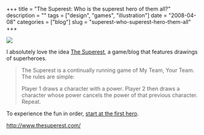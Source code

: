 +++
title = "The Superest: Who is the superest hero of them all?"
description = ""
tags = ["design", "games", "illustration"]
date = "2008-04-08"
categories = ["blog"]
slug = "superest-who-superest-hero-them-all"
+++



  <div class="notebook-screenshot"><a href="http://www.thesuperest.com/"><img src="/media/bluga/wt47fb799286415_0.jpg"/></a></div><p>I absolutely love the idea <a href="http://www.thesuperest.com/">The Superest</a>, a game/blog that features drawings of superheroes. </p>
<blockquote><p>The Superest is a continually running game of My Team, Your Team. The rules are simple:</p>
<p>Player 1 draws a character with a power. Player 2 then draws a character whose power cancels the power of that previous character. Repeat.</p></blockquote>
<p>To experience the fun in order, <a href="http://thesuperest.com/archives/2007/10/16/k01_unopposinator/">start at the first hero</a>.</p>
    
  <a href="http://www.thesuperest.com/">http://www.thesuperest.com/</a>
